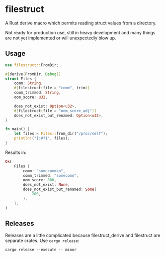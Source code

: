 # filestruct

A Rust derive macro which permits reading struct values from a directory.

Not ready for production use, still in heavy development and many things are
not yet implemented or will unexpectedly blow up.

## Usage

```rust
use filestruct::FromDir;

#[derive(FromDir, Debug)]
struct Files {
    comm: String,
    #[filestruct(file = "comm", trim)]
    comm_trimmed: String,
    oom_score: u32,

    does_not_exist: Option<u32>,
    #[filestruct(file = "oom_score_adj")]
    does_not_exist_but_renamed: Option<u32>,
}

fn main() {
    let files = Files::from_dir("/proc/self");
    println!("{:#?}", files);
}
```

Results in:

```rust
Ok(
    Files {
        comm: "somecomm\n",
        comm_trimmed: "somecomm",
        oom_score: 800,
        does_not_exist: None,
        does_not_exist_but_renamed: Some(
            200,
        ),
    },
)
```

## Releases

Releases are a little complicated because filestruct_derive and filestruct are
separate crates. Use `cargo release`:

```
cargo release --execute -- minor
```
